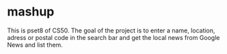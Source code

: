 # mashup
This is pset8 of CS50.
The goal of the project is to enter a name, location, adress or postal code in the search bar and get the local news from Google News and list them.
